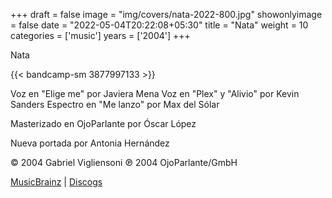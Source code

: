 +++
draft = false
image = "img/covers/nata-2022-800.jpg"
showonlyimage = false
date = "2022-05-04T20:22:08+05:30"
title = "Nata"
weight = 10
categories = ['music']
years = ['2004']
+++

Nata
<!--more-->

{{< bandcamp-sm 3877997133 >}}

Voz en "Elige me" por Javiera Mena
Voz en "Plex" y "Alivio" por Kevin Sanders
Espectro en "Me lanzo" por Max del Sólar

Masterizado en OjoParlante por Óscar López

Nueva portada por Antonia Hernández

© 2004 Gabriel Vigliensoni ℗ 2004 OjoParlante/GmbH

[MusicBrainz](https://musicbrainz.org/release-group/9a570fb6-bb83-44fb-a423-9dbd634cada0) | [Discogs](https://www.discogs.com/Gabriel-Vigliensoni-Nata/release/3528903)